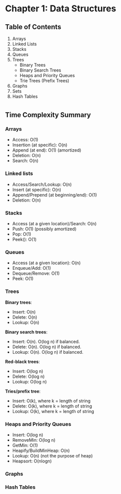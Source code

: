 # Chapter 1: Data Structures
## Table of Contents
1. Arrays
2. Linked Lists
3. Stacks
4. Queues
5. Trees
    - Binary Trees
    - Binary Search Trees
    - Heaps and Priority Queues
    - Trie Trees (Prefix Trees)
6. Graphs
7. Sets
8. Hash Tables
#
## Time Complexity Summary
### Arrays
- Access: O(1)
- Insertion (at specific): O(n)
- Append (at end): O(1) (amortized)
- Deletion: O(n)
- Search: O(n)

### Linked lists
- Access/Search/Lookup: O(n)
- Insert (at specific): O(n)
- Append/Prepend (at beginning/end): O(1)
- Deletion: O(n)

### Stacks
- Access (at a given location)/Search: O(n)
- Push: O(1) (possibly amortized)
- Pop: O(1)
- Peek(): O(1)

### Queues
- Access (at a given location): O(n)
- Enqueue/Add: O(1)
- Dequeue/Remove: O(1)
- Peek: O(1)

### Trees
**Binary trees**:
- Insert: O(n)
- Delete: O(n)
- Lookup: O(n)

**Binary search trees**:
- Insert: O(n). O(log n) if balanced.
- Delete: O(n). O(log n) if balanced.
- Lookup: O(n). O(log n) if balanced.

**Red-black trees**:
- Insert: O(log n)
- Delete: O(log n)
- Lookup: O(log n)

**Tries/prefix tree**: 
- Insert: O(k), where k = length of string
- Delete: O(k), where k = length of string
- Lookup: O(k), where k = length of string

### Heaps and Priority Queues
- Insert: O(log n)
- RemoveMin: O(log n)
- GetMin: O(1)
- Heapify/BuildMinHeap: O(n)
- Lookup: O(n) (not the purpose of heap)
- Heapsort: O(nlogn)

### Graphs
### Hash Tables

#